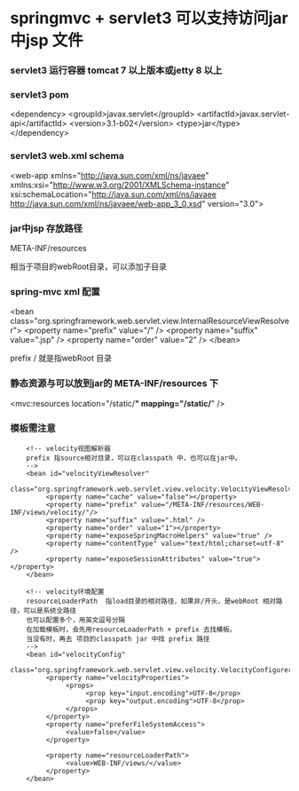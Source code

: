 springmvc + servlet3 可以支持访问jar中jsp 文件
====================
### servlet3 运行容器 tomcat 7 以上版本或jetty 8 以上


### servlet3 pom
\<dependency\>
     \<groupId\>javax.servlet\</groupId\>
     \<artifactId\>javax.servlet-api\</artifactId\>
     \<version\>3.1-b02\</version\>
     \<type\>jar\</type\>
\</dependency\>


### servlet3 web.xml schema
\<web-app xmlns="http://java.sun.com/xml/ns/javaee" xmlns:xsi="http://www.w3.org/2001/XMLSchema-instance"
xsi:schemaLocation="http://java.sun.com/xml/ns/javaee http://java.sun.com/xml/ns/javaee/web-app_3_0.xsd"
version="3.0"\>


### jar中jsp 存放路径
META-INF/resources

相当于项目的webRoot目录，可以添加子目录


### spring-mvc xml 配置
\<bean
     class="org.springframework.web.servlet.view.InternalResourceViewResolver"\>
     \<property name="prefix" value="/" /\>
     \<property name="suffix" value=".jsp" /\>
     \<property name="order" value="2" /\>
\</bean\>

prefix /  就是指webRoot 目录


### 静态资源与可以放到jar的 META-INF/resources 下
\<mvc:resources location="/static/**" mapping="/static/**" /\>


### 模板需注意     
		<!-- velocity视图解析器
		prefix 指source相对目录，可以在classpath 中，也可以在jar中。
		-->
		<bean id="velocityViewResolver"
		     class="org.springframework.web.servlet.view.velocity.VelocityViewResolver">
		     <property name="cache" value="false"></property>
		     <property name="prefix" value="/META-INF/resources/WEB-INF/views/velocity/"/>
		     <property name="suffix" value=".html" />
		     <property name="order" value="1"></property>
		     <property name="exposeSpringMacroHelpers" value="true" />
		     <property name="contentType" value="text/html;charset=utf-8" />
		     <property name="exposeSessionAttributes" value="true"></property>
		</bean>
		
		<!-- velocity环境配置
		resourceLoaderPath  指load目录的相对路径，如果非/开头，是webRoot 相对路径，可以是系统全路径
		也可以配置多个，用英文逗号分隔
		在加载模板时，会先用resourceLoaderPath + prefix 去找模板。
		当没有时，再去 项目的classpath jar 中找 prefix 路径
		-->
		<bean id="velocityConfig"
		     class="org.springframework.web.servlet.view.velocity.VelocityConfigurer">
		     <property name="velocityProperties">
		          <props>
		               <prop key="input.encoding">UTF-8</prop>
		               <prop key="output.encoding">UTF-8</prop>
		          </props>
		     </property>
		     <property name="preferFileSystemAccess">
		          <value>false</value>
		     </property>
		
		     <property name="resourceLoaderPath">
		          <value>WEB-INF/views/</value>
		     </property>
		</bean>


